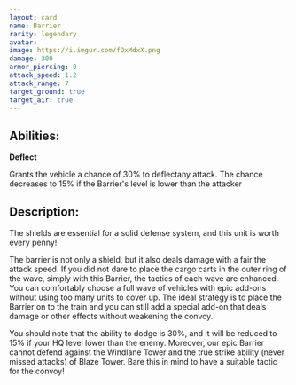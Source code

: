 ```yaml
---
layout: card
name: Barrier
rarity: legendary
avatar:
image: https://i.imgur.com/fOxMdxX.png
damage: 300
armor_piercing: 0
attack_speed: 1.2
attack_range: 7
target_ground: true
target_air: true
---
```


## Abilities:

**Deflect**

Grants the vehicle a chance of 30% to deflectany attack. The chance decreases to 15% if the Barrier's level is lower than the attacker

## Description:

The shields are essential for a solid defense system, and this unit is worth every penny!

The barrier is not only a shield, but it also deals damage with a fair the attack speed. If you did not dare to place the cargo carts in the outer ring of the wave, simply with this Barrier, the tactics of each wave are enhanced. You can comfortably choose a full wave of vehicles with epic add-ons without using too many units to cover up. The ideal strategy is to place the Barrier on to the train and you can still add a special add-on that deals damage or other effects without weakening the convoy.

You should note that the ability to dodge is 30%, and it will be reduced to 15% if your HQ level lower than the enemy. Moreover, our epic Barrier cannot defend against the Windlane Tower and the true strike ability (never missed attacks) of Blaze Tower. Bare this in mind to have a suitable tactic for the convoy!
